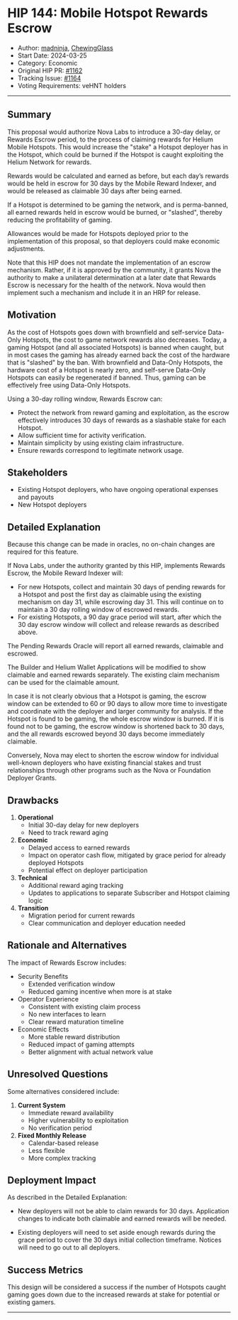 # HIP 144: Mobile Hotspot Rewards Escrow

- Author: [madninja](https://github.com/madninja), [ChewingGlass](https://github.com/ChewingGlass)
- Start Date: 2024-03-25
- Category: Economic
- Original HIP PR: [#1162](https://github.com/helium/HIP/pull/1162)
- Tracking Issue: [#1164](https://github.com/helium/HIP/issues/1164)
- Voting Requirements: veHNT holders

---

## Summary

This proposal would authorize Nova Labs to introduce a 30-day delay, or Rewards Escrow period, to the process of claiming rewards for Helium Mobile Hotspots. This would increase the "stake" a Hotspot deployer has in the Hotspot, which could be burned if the Hotspot is caught exploiting the Helium Network for rewards.

Rewards would be calculated and earned as before, but each day’s rewards would be held in escrow for 30 days by the Mobile Reward Indexer, and would be released as claimable 30 days after being earned.

If a Hotspot is determined to be gaming the network, and is perma-banned, all earned rewards held in escrow would be burned, or "slashed", thereby reducing the profitability of gaming.

Allowances would be made for Hotspots deployed prior to the implementation of this proposal, so that deployers could make economic adjustments.

Note that this HIP does not mandate the implementation of an escrow mechanism. Rather, if it is approved by the community, it grants Nova the authority to make a unilateral determination at a later date that Rewards Escrow is necessary for the health of the network. Nova would then implement such a mechanism and include it in an HRP for release.

## Motivation

As the cost of Hotspots goes down with brownfield and self-service Data-Only Hotspots, the cost to game network rewards also decreases. Today, a gaming Hotspot (and all associated Hotspots) is banned when caught, but in most cases the gaming has already earned back the cost of the hardware that is "slashed" by the ban. With brownfield and Data-Only Hotspots, the hardware cost of a Hotspot is nearly zero, and self-serve Data-Only Hotspots can easily be regenerated if banned. Thus, gaming can be effectively free using Data-Only Hotspots.

Using a 30-day rolling window, Rewards Escrow can:

- Protect the network from reward gaming and exploitation, as the escrow effectively introduces 30 days of rewards as a slashable stake for each Hotspot.
- Allow sufficient time for activity verification.
- Maintain simplicity by using existing claim infrastructure.
- Ensure rewards correspond to legitimate network usage.

## Stakeholders

- Existing Hotspot deployers, who have ongoing operational expenses and payouts
- New Hotspot deployers


## Detailed Explanation

Because this change can be made in oracles, no on-chain changes are required for this feature.

If Nova Labs, under the authority granted by this HIP, implements Rewards Escrow, the Mobile Reward Indexer will:

 - For new Hotspots, collect and maintain 30 days of pending rewards for a Hotspot and post the first day as claimable using the existing mechanism on day 31, while escrowing day 31. This will continue on to maintain a 30 day rolling window of escrowed rewards.
 - For existing Hotspots, a 90 day grace period will start, after which the 30 day escrow window will collect and release rewards as described above.

The Pending Rewards Oracle will report all earned rewards, claimable and escrowed.

The Builder and Helium Wallet Applications will be modified to show claimable and earned rewards separately. The existing claim mechanism can be used for the claimable amount.

In case it is not clearly obvious that a Hotspot is gaming, the escrow window can be extended to 60 or 90 days to allow more time to investigate and coordinate with the deployer and larger community for analysis. If the Hotspot is found to be gaming, the whole escrow window is burned. If it is found not to be gaming, the escrow window is shortened back to 30 days, and the all rewards escrowed beyond 30 days become immediately claimable.

Conversely, Nova may elect to shorten the escrow window for individual well-known deployers who have existing financial stakes and trust relationships through other programs such as the Nova or Foundation Deployer Grants. 


## Drawbacks

1. **Operational**
   - Initial 30-day delay for new deployers
   - Need to track reward aging
2. **Economic**
   - Delayed access to earned rewards
   - Impact on operator cash flow, mitigated by grace period for already deployed Hotspots
   - Potential effect on deployer participation
3. **Technical**
   - Additional reward aging tracking
   - Updates to applications to separate Subscriber and Hotspot claiming logic
4. **Transition**
   - Migration period for current rewards
   - Clear communication and deployer education needed

## Rationale and Alternatives

The impact of Rewards Escrow includes:

* Security Benefits
  - Extended verification window
  - Reduced gaming incentive when more is at stake
* Operator Experience
  - Consistent with existing claim process
  - No new interfaces to learn
  - Clear reward maturation timeline
* Economic Effects
  - More stable reward distribution
  - Reduced impact of gaming attempts
  - Better alignment with actual network value

  
## Unresolved Questions

Some alternatives considered include:

1. **Current System**
   - Immediate reward availability
   - Higher vulnerability to exploitation
   - No verification period
2. **Fixed Monthly Release**
   - Calendar-based release
   - Less flexible
   - More complex tracking

## Deployment Impact

As described in the Detailed Explanation:

 - New deployers will not be able to claim rewards for 30 days. Application changes to indicate both claimable and earned rewards will be needed.

 - Existing deployers will need to set aside enough rewards during the grace period to cover the 30 days initial collection timeframe. Notices will need to go out to all deployers. 

## Success Metrics

This design will be considered a success if the number of Hotspots caught gaming goes down due to the increased rewards at stake for potential or existing gamers. 

---

[hip-103]: https://github.com/helium/HIP/blob/main/0139-phase-out-cbrs.md
[hip-140]:  https://github.com/helium/HIP/blob/main/0140-adjust-service-provider-boost-qualifiers.md

